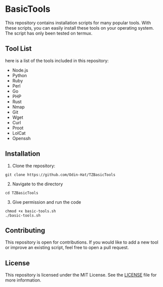 # BasicTools
This repository contains installation scripts for many popular tools. With these scripts, you can easily install these tools on your operating system. The script has only been tested on termux.

## Tool List 
here is a list of the tools included in this repository:

* Node.js
* Python
* Ruby
* Perl
* Go
* PHP
* Rust
* Nmap
* Git
* Wget
* Curl
* Proot
* LolCat
* Openssh

## Installation

1. Clone the repository:

```
git clone https://github.com/Odin-Hat/TZBasicTools
```
2. Navigate to the directory 

```
cd TZBasicTools
```

3. Give permission and run the code 

```
chmod +x basic-tools.sh
./basic-tools.sh
```

## Contributing

This repository is open for contributions. If you would like to add a new tool or improve an existing script, feel free to open a pull request.

## License

This repository is licensed under the MIT License. See the <a href="https://github.com/Odin-Hat/BasicTools/blob/main/LICENSE">LICENSE</a> file for more information.
